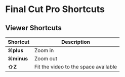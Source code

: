 # Final Cut Pro Shortcuts

## Viewer Shortcuts

Shortcut | Description
---------|----------
**⌘plus** | Zoom in
**⌘minus** | Zoom out
**⇧Z** | Fit the video to the space available
